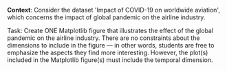 <b>Context</b>: Consider the dataset 'Impact of COVID-19 on worldwide aviation', which concerns the impact of global pandemic on the airline industry.

Task: Create ONE Matplotlib figure that illustrates the effect of the global pandemic on the airline industry. There are no constraints about the dimensions to include in the figure ― in other words, students are free to emphasize the aspects they find more interesting. However, the plot(s) included in the Matplotlib figure(s) must include the temporal dimension.
